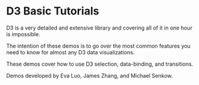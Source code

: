 # D3 Basic Tutorials

D3 is a very detailed and extensive library and covering all of it in one hour is impossible.

The intention of these demos is to go over the most common features you need to know for almost any D3 data visualizations.

These demos cover how to use D3 selection, data-binding, and transitions.

Demos developed by Eva Luo, James Zhang, and Michael Senkow.